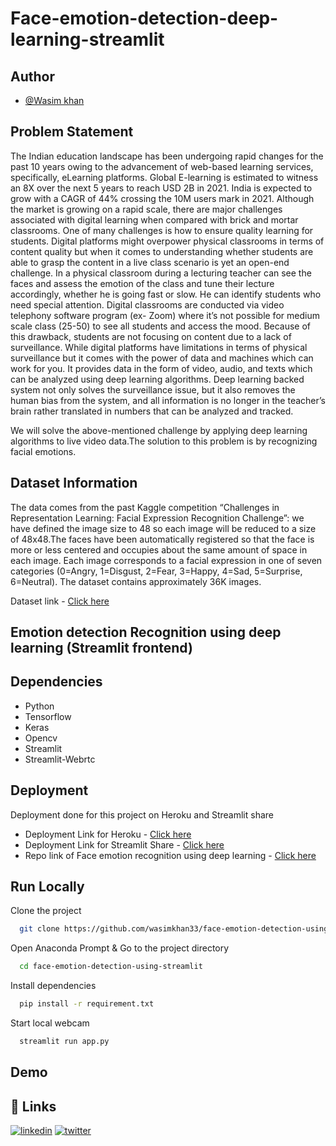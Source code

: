 # Face-emotion-detection-deep-learning-streamlit

## Author

- [@Wasim khan](https://github.com/wasimkhan33/)

  
## Problem Statement 

The Indian education landscape has been undergoing rapid changes for the past 10 years owing to the advancement of web-based learning services, specifically, eLearning platforms. Global E-learning is estimated to witness an 8X over the next 5 years to reach USD 2B in 2021. India is expected to grow with a CAGR of 44% crossing the 10M users mark in 2021. Although the market is growing on a rapid scale, there are major challenges associated with digital learning when compared with brick and mortar classrooms. One of many challenges is how to ensure quality learning for students. Digital platforms might overpower physical classrooms in terms of content quality but when it comes to understanding whether students are able to grasp the content in a live class scenario is yet an open-end challenge. In a physical classroom during a lecturing teacher can see the faces and assess the emotion of the class and tune their lecture accordingly, whether he is going fast or slow. He can identify students who need special attention. Digital classrooms are conducted via video telephony software program (ex- Zoom) where it’s not possible for medium scale class (25-50) to see all students and access the mood. Because of this drawback, students are not focusing on content due to a lack of surveillance. While digital platforms have limitations in terms of physical surveillance but it comes with the power of data and machines which can work for you. It provides data in the form of video, audio, and texts which can be analyzed using deep learning algorithms. Deep learning backed system not only solves the surveillance issue, but it also removes the human bias from the system, and all information is no longer in the teacher’s brain rather translated in numbers that can be analyzed and tracked.

We will solve the above-mentioned challenge by applying deep learning algorithms to live video data.The solution to this problem is by recognizing facial emotions.
## Dataset Information

The data comes from the past Kaggle competition “Challenges in Representation Learning: Facial Expression Recognition Challenge”:
we have defined the image size to 48 so each image will be reduced to a size of 48x48.The faces have been automatically registered so that the face is more or less centered and occupies about the same amount of space in each image. Each image corresponds to a facial expression in one of seven categories (0=Angry, 1=Disgust, 2=Fear, 3=Happy, 4=Sad, 5=Surprise, 6=Neutral). The dataset contains approximately 36K images.

Dataset link - [Click here](https://www.kaggle.com/jonathanoheix/face-expression-recognition-dataset)

## Emotion detection Recognition using deep learning (Streamlit frontend)


## Dependencies

- Python
- Tensorflow
- Keras
- Opencv
- Streamlit
- Streamlit-Webrtc

  
## Deployment

Deployment done for this project on Heroku and Streamlit share

- Deployment Link for Heroku - [Click here](https://faceemotiondetection-wasim.herokuapp.com/) 
- Deployment Link for Streamlit Share - [Click here](https://share.streamlit.io/wasimkhan33/face-emotion-detection-using-streamlit/main/app.py)
- Repo link of Face emotion recognition using deep learning - [Click here](https://github.com/wasimkhan33/face-emotion-detection-using-streamlit.git)


    
## Run Locally

Clone the project

```bash
  git clone https://github.com/wasimkhan33/face-emotion-detection-using-streamlit.git
```

Open Anaconda Prompt &
Go to the project directory
```bash
  cd face-emotion-detection-using-streamlit
```

Install dependencies

```bash
  pip install -r requirement.txt
```

Start local webcam

```bash
  streamlit run app.py
```

  
## Demo


## 🔗 Links
[![linkedin](https://img.shields.io/badge/linkedin-0A66C2?style=for-the-badge&logo=linkedin&logoColor=white)](https://www.linkedin.com/in/waseem3378/)
[![twitter](https://img.shields.io/badge/github-211F1F?style=for-the-badge&logo=github&logoColor=white)](https://github.com/wasimkhan33)

  
